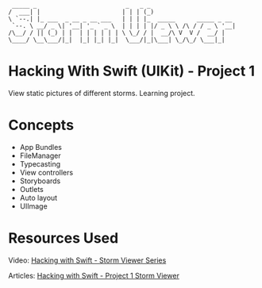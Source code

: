 ```
 _____ _                         _   _ _                        
/  ___| |                       | | | (_)                       
\ `--.| |_ ___  _ __ _ __ ___   | | | |_  _____      _____ _ __ 
 `--. \ __/ _ \| '__| '_ ` _ \  | | | | |/ _ \ \ /\ / / _ \ '__|
/\__/ / || (_) | |  | | | | | | \ \_/ / |  __/\ V  V /  __/ |   
\____/ \__\___/|_|  |_| |_| |_|  \___/|_|\___| \_/\_/ \___|_|   
```

#  Hacking With Swift (UIKit) - Project 1

View static pictures of different storms. Learning project.

# Concepts

- App Bundles
- FileManager
- Typecasting
- View controllers
- Storyboards
- Outlets
- Auto layout 
- UIImage

# Resources Used

Video: [Hacking with Swift - Storm Viewer Series](https://youtu.be/lCHpZjERVdY)

Articles: [Hacking with Swift - Project 1 Storm Viewer](https://www.hackingwithswift.com/read/1/overview)
